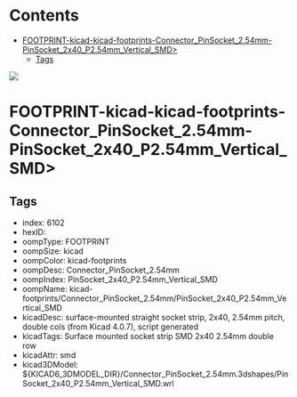 



Contents
========

* [FOOTPRINT-kicad-kicad-footprints-Connector_PinSocket_2.54mm-PinSocket_2x40_P2.54mm_Vertical_SMD>](#footprint-kicad-kicad-footprints-connector_pinsocket_254mm-pinsocket_2x40_p254mm_vertical_smd)
	* [Tags](#tags)
  
![][im]
# FOOTPRINT-kicad-kicad-footprints-Connector_PinSocket_2.54mm-PinSocket_2x40_P2.54mm_Vertical_SMD>

## Tags

- index: 6102
- hexID: 
- oompType: FOOTPRINT
- oompSize: kicad
- oompColor: kicad-footprints
- oompDesc: Connector_PinSocket_2.54mm
- oompIndex: PinSocket_2x40_P2.54mm_Vertical_SMD
- oompName: kicad-footprints/Connector_PinSocket_2.54mm/PinSocket_2x40_P2.54mm_Vertical_SMD
- kicadDesc: surface-mounted straight socket strip, 2x40, 2.54mm pitch, double cols (from Kicad 4.0.7), script generated
- kicadTags: Surface mounted socket strip SMD 2x40 2.54mm double row
- kicadAttr: smd
- kicad3DModel: ${KICAD6_3DMODEL_DIR}/Connector_PinSocket_2.54mm.3dshapes/PinSocket_2x40_P2.54mm_Vertical_SMD.wrl



[im]: image.png
